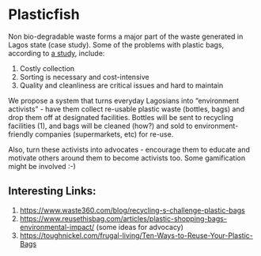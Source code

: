 # Plasticfish

Non bio-degradable waste forms a major part of the waste generated in Lagos state (case study). Some of the problems with plastic bags, according to [a study][1], include:

1. Costly collection
2. Sorting is necessary and cost-intensive
3. Quality and cleanliness are critical issues and hard to maintain

We propose a system that turns everyday Lagosians into “environment activists” - have them collect re-usable plastic waste (bottles, bags) and drop them off at designated facilities. Bottles will be sent to recycling facilities (1), and bags will be cleaned (how?) and sold to environment-friendly companies (supermarkets, etc) for re-use.

Also, turn these activists into advocates - encourage them to educate and motivate others around them to become activists too. Some gamification might be involved :-)

## Interesting Links:

1. https://www.waste360.com/blog/recycling-s-challenge-plastic-bags
2. https://www.reusethisbag.com/articles/plastic-shopping-bags-environmental-impact/ (some ideas for advocacy)
3. https://toughnickel.com/frugal-living/Ten-Ways-to-Reuse-Your-Plastic-Bags

[1]: http://static1.squarespace.com/static/59bd5150e45a7caf6bee56f8/59bd52cc7e2a5fb4e246e309/59bd52ab7e2a5fb4e246dc48/1505579691425/industry_Eureka-Recycling-newsletter-re-plastic-recycling.pdf?format=original
